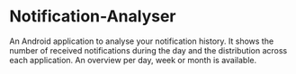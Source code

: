 Notification-Analyser
=====================

An Android application to analyse your notification history. It shows the number of received notifications during the day and the distribution across each application. An overview per day, week or month is available.
